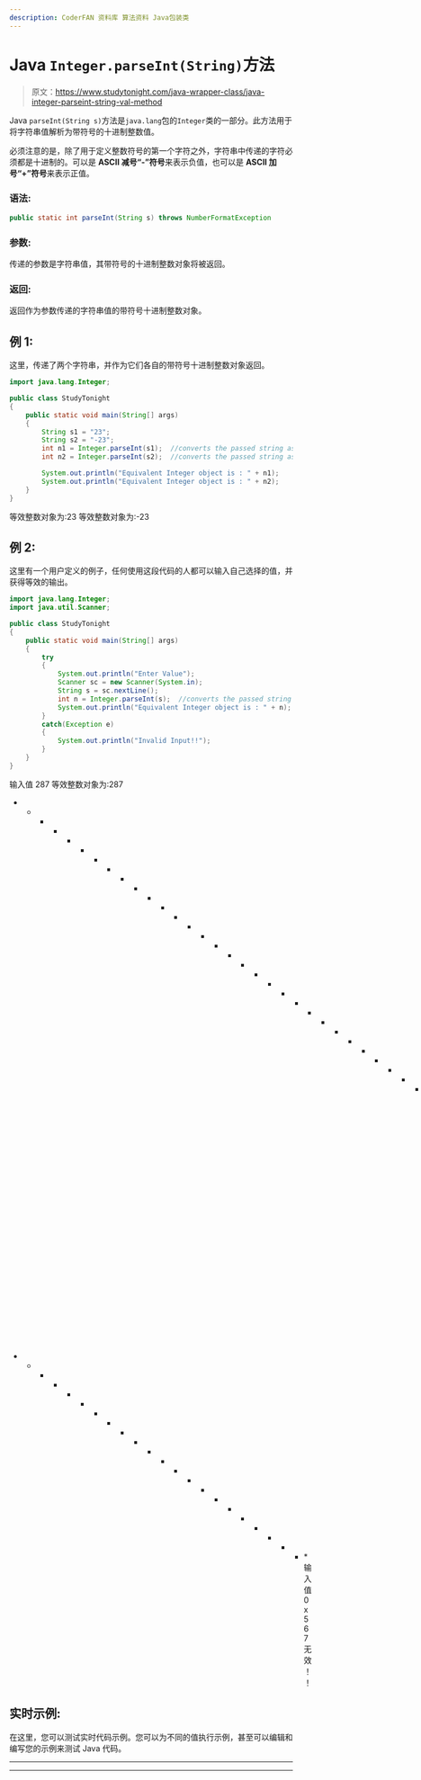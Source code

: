 ```yaml
---
description: CoderFAN 资料库 算法资料 Java包装类
---
```


# Java `Integer.parseInt(String)`方法

> 原文：<https://www.studytonight.com/java-wrapper-class/java-integer-parseint-string-val-method>

Java `parseInt(String s)`方法是`java.lang`包的`Integer`类的一部分。此方法用于将字符串值解析为带符号的十进制整数值。

必须注意的是，除了用于定义整数符号的第一个字符之外，字符串中传递的字符必须都是十进制的。可以是 **ASCII 减号“-”符号**来表示负值，也可以是 **ASCII 加号“+”符号**来表示正值。

### 语法:

```java
public static int parseInt(String s) throws NumberFormatException
```

### 参数:

传递的参数是字符串值，其带符号的十进制整数对象将被返回。

### 返回:

返回作为参数传递的字符串值的带符号十进制整数对象。

## 例 1:

这里，传递了两个字符串，并作为它们各自的带符号十进制整数对象返回。

```java
import java.lang.Integer;

public class StudyTonight 
{  
	public static void main(String[] args) 
	{  
		String s1 = "23"; 
		String s2 = "-23";
		int n1 = Integer.parseInt(s1);  //converts the passed string as signed positive integer
		int n2 = Integer.parseInt(s2);  //converts the passed string as signed negative integer

		System.out.println("Equivalent Integer object is : " + n1);
		System.out.println("Equivalent Integer object is : " + n2);
	}  
} 
```

等效整数对象为:23
等效整数对象为:-23

## 例 2:

这里有一个用户定义的例子，任何使用这段代码的人都可以输入自己选择的值，并获得等效的输出。

```java
import java.lang.Integer;
import java.util.Scanner;

public class StudyTonight 
{  
	public static void main(String[] args) 
	{  
		try
		{
			System.out.println("Enter Value");
			Scanner sc = new Scanner(System.in);
			String s = sc.nextLine();
			int n = Integer.parseInt(s);  //converts the passed string as signed integer
			System.out.println("Equivalent Integer object is : " + n);
		}
		catch(Exception e)
		{
			System.out.println("Invalid Input!!");
		}
	}  
} 
```

输入值
287
等效整数对象为:287
* * * * * * * * * * * * * * * * * * * * * * * * * * * * * * * * * * * T4】输入值
-456
等效整数对象为:-456
* * * * * * * * * * * * * * * * * * * * * * *输入值
0x567
无效！！

## 实时示例:

在这里，您可以测试实时代码示例。您可以为不同的值执行示例，甚至可以编辑和编写您的示例来测试 Java 代码。

* * *

* * *